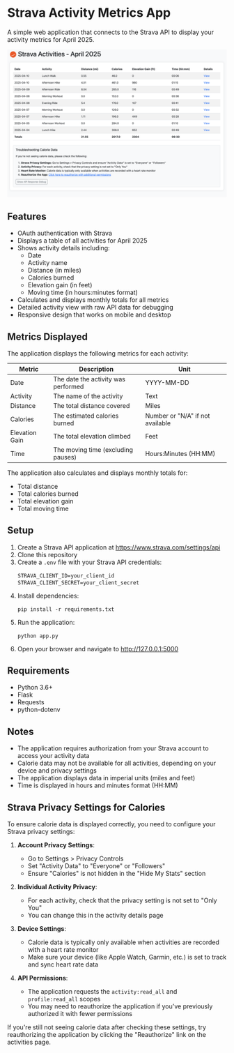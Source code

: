 # Strava Activity Metrics App

A simple web application that connects to the Strava API to display your activity metrics for April 2025.

![Strava Activity Metrics App](static/sample.png)

## Features

- OAuth authentication with Strava
- Displays a table of all activities for April 2025
- Shows activity details including:
  - Date
  - Activity name
  - Distance (in miles)
  - Calories burned
  - Elevation gain (in feet)
  - Moving time (in hours:minutes format)
- Calculates and displays monthly totals for all metrics
- Detailed activity view with raw API data for debugging
- Responsive design that works on mobile and desktop

## Metrics Displayed

The application displays the following metrics for each activity:

| Metric | Description | Unit |
|--------|-------------|------|
| Date | The date the activity was performed | YYYY-MM-DD |
| Activity | The name of the activity | Text |
| Distance | The total distance covered | Miles |
| Calories | The estimated calories burned | Number or "N/A" if not available |
| Elevation Gain | The total elevation climbed | Feet |
| Time | The moving time (excluding pauses) | Hours:Minutes (HH:MM) |

The application also calculates and displays monthly totals for:
- Total distance
- Total calories burned
- Total elevation gain
- Total moving time

## Setup

1. Create a Strava API application at https://www.strava.com/settings/api
2. Clone this repository
3. Create a `.env` file with your Strava API credentials:
   ```
   STRAVA_CLIENT_ID=your_client_id
   STRAVA_CLIENT_SECRET=your_client_secret
   ```
4. Install dependencies:
   ```
   pip install -r requirements.txt
   ```
5. Run the application:
   ```
   python app.py
   ```
6. Open your browser and navigate to http://127.0.0.1:5000

## Requirements

- Python 3.6+
- Flask
- Requests
- python-dotenv

## Notes

- The application requires authorization from your Strava account to access your activity data
- Calorie data may not be available for all activities, depending on your device and privacy settings
- The application displays data in imperial units (miles and feet)
- Time is displayed in hours and minutes format (HH:MM)

## Strava Privacy Settings for Calories

To ensure calorie data is displayed correctly, you need to configure your Strava privacy settings:

1. **Account Privacy Settings**:
   - Go to Settings > Privacy Controls
   - Set "Activity Data" to "Everyone" or "Followers"
   - Ensure "Calories" is not hidden in the "Hide My Stats" section

2. **Individual Activity Privacy**:
   - For each activity, check that the privacy setting is not set to "Only You"
   - You can change this in the activity details page

3. **Device Settings**:
   - Calorie data is typically only available when activities are recorded with a heart rate monitor
   - Make sure your device (like Apple Watch, Garmin, etc.) is set to track and sync heart rate data

4. **API Permissions**:
   - The application requests the `activity:read_all` and `profile:read_all` scopes
   - You may need to reauthorize the application if you've previously authorized it with fewer permissions

If you're still not seeing calorie data after checking these settings, try reauthorizing the application by clicking the "Reauthorize" link on the activities page.